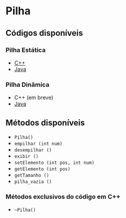# Pilha

## Códigos disponíveis

### Pilha Estática

- [C++](./estatica/pilha.cpp)
- [Java](./estatica/Pilha.java)

### Pilha Dinâmica

- C++ (em breve)
- [Java](./dinamica/java)

## Métodos disponíveis
- `Pilha()`
- `empilhar (int num)`
- `desempilhar ()`
- `exibir ()`
- `setElemento (int pos, int num)`
- `getElemento (int pos)`
- `getTamanho ()`
- `pilha_vazia ()`

### Métodos exclusivos do código em C++
- `~Pilha()`